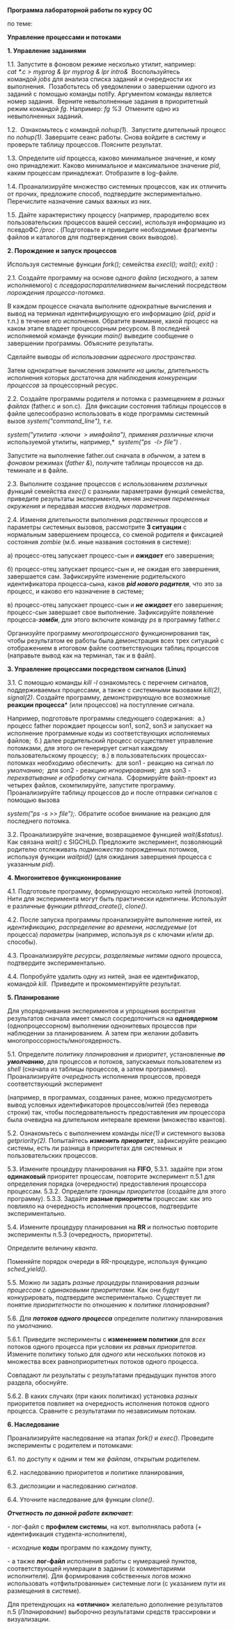﻿**Программа лабораторной работы по курсу ОС**


по теме:

**Управление процессами и потоками**

**1. Управление заданиями**

1\.1. Запустите в фоновом режиме несколько утилит, например: 
*cat \*.c > myprog & lpr myprog & lpr intro&* 
Воспользуйтесь командой *jobs* для анализа списка заданий и очередности их выполнения. 
Позаботьтесь об уведомлении о завершении одного из заданий с помощью команды notify. Аргументом команды является номер задания. 
Верните невыполненные задания в приоритетный режим командой *fg*. Например: *fg %3* 
Отмените одно из невыполненных заданий.

1\.2.  Ознакомьтесь с командой *nohup(1*). 
Запустите длительный процесс по *nohup(1)*. Завершите сеанс работы. Снова войдите в систему и проверьте таблицу процессов. Поясните результат.

1\.3. Определите *uid* процесса, каково минимальное значение, и кому оно принадлежит. Каково минимальное и максимальное значение *pid*, каким процессам принадлежат. Отобразите в log-файле. 

1\.4. Проанализируйте множество системных процессов, как их отличить от прочих, предложите способ, подтвердите экспериментально. Перечислите назначение самых важных из них.

1\.5. Дайте характеристику процессу (например, прародителю всех пользовательских процессов вашей сессии), используя информацию из псевдоФС */proc* . (Подготовьте и приведите необходимые фрагменты файлов и каталогов для подтверждения своих выводов).

**2. Порождение и запуск процессов**

Используя системные функции *fork();* семейства *execl(); wait(); exit()* :

2\.1. Создайте программу на основе *одного файла* (исходного, а затем исполняемого) с *псевдораспараллеливанием* вычислений посредством *порождения процесса-потомка*. 

В каждом процессе сначала выполните однократные вычисления и вывод на терминал идентифицирующую его информацию (*pid, ppid* и т.п.) в течение его исполнения. Обратите внимание, какой процесс на каком этапе владеет процессорным ресурсом. В последней исполняемой команде функции *main()* выведите сообщение о завершении программы. Объясните результаты. 

Сделайте выводы *об использовании адресного пространства*. 

Затем однократные вычисления *замените на циклы*, длительность исполнения которых достаточна для наблюдения *конкуренции процессов* за процессорный ресурс. 

2\.2. Создайте программы родителя и потомка с размещением *в разных файлах* (father.c и son.c). 
Для фиксации состояния таблицы процессов в файле целесообразно использовать в коде программы системный вызов  *system("command\_line"), т.е.*

*system("утилита -ключи  > имяфайла"), применяя различные* ключи используемой утилиты, например,*  *system("ps  -l> file")* . 

Запустите на выполнение father.out сначала в *обычном*, а затем в *фоновом* режимах (*father &*), получите таблицы процессов на др. теминале и в файле.

2\.3. Выполните создание процессов с использованием *различных функций* семейства *exec()* с разными параметрами функций семейства, приведите результаты эксперимента, меняя *значения переменных окружения* и передавая *массив входных параметров*.

2\.4. Изменяя длительности выполнения *родственных* процессов и параметры системных вызовов, рассмотрите **3 ситуации** с нормальным завершением процесса, со сменой родителя и фиксацией состояния *zombie* (м.б. иные названия состояния в системе): 

а) процесс-отец запускает процесс-сын и ***ожидает*** его завершения; 

б) процесс-отец запускает процесс-сын и, не ожидая его завершения, завершается сам. Зафиксируйте изменение родительского идентификатора процесса-сына, каков ***pid* *нового родителя***, что это за процесс, и каково его назначение в системе; 

в) процесс-отец запускает процесс-сын и ***не ожидает*** его завершения; процесс-сын завершает свое выполнение. Зафиксируйте появление процесса-***зомби***, для этого включите команду *ps* в программу father.c

Организуйте программу *многопроцессного* функционирования так, чтобы результатом ее работы была демонстрация всех трех ситуаций с отображением в итоговом файле соответствующих таблиц процессов (направьте вывод как на терминал, так и в файл).

**3. Управление процессами посредством сигналов (Linux)**

3\.1. С помощью команды *kill -l* ознакомьтесь с перечнем сигналов, поддерживаемых процессами, а также с системными вызовами *kill(2)*, *signal(2)*. Создайте программу, демонстрирующую все возможные **реакции процесса*** (или процессов) на поступление сигнала.

Например, подготовьте программы следующего содержания: 
а.) процесс father порождает процессы son1, son2, son3 и запускает на исполнение программные коды из соответствующих исполняемых файлов; 
б.) далее родительский процесс осуществляет управление потомками, для этого он генерирует сигнал каждому пользовательскому процессу; 
в.) в пользовательских процессах-потомках необходимо обеспечить: 
для son1 - реакцию на сигнал *по умолчанию*; 
для son2 - реакцию *игнорирования*; 
для son3 - *перехватывание и обработку* сигнала. 
Сформируйте файл-проект из четырех файлов, скомпилируйте, запустите программу. 
Проанализируйте таблицу процессов до и после отправки сигналов с помощью вызова 

*system("ps -s >> file");.* Обратите особое внимание на реакцию для последнего потомка.

3\.2. Проанализируйте значение, возвращаемое функцией *wait(&status)*. Как связана *wait()* с SIGCHLD. Предложите эксперимент, позволяющий родителю отслеживать *подмножество* порожденных потомков, используя функции *waitpid()* (для ожидания завершения процесса с указанным *pid*).

**4. Многонитевое функционирование**

4\.1. Подготовьте программу, формирующую несколько нитей (потоков). Нити для эксперимента могут быть практически идентичны. Используйте различные функции *pthread\_create()*, *clone()*.

4\.2. После запуска программы проанализируйте выполнение нитей, их *идентификацию, распределение во времени, наследуемые* (от процесса) *параметры* (например, используя *ps* с ключами и/или др. способы). 

4\.3. Проанализируйте *ресурсы*, *разделяемые нитями* одного процесса, подтвердите экспериментально. 

4\.4. Попробуйте удалить одну из нитей, зная ее идентификатор, командой *kill*. 
Приведите и прокомментируйте результат.

**5. Планирование**

Для упорядочивания экспериментов и упрощения восприятия результатов сначала имеет смысл сосредоточиться на **одноядерном** (однопроцессорном) выполнении однонитевых процессов при наблюдении за планированием. А затем при желании добавить многопроссорность/многоядерность.

5\.1. Определите *политику планирования* и *приоритет*, установленные ***по умолчанию***, для процессов и потоков, запускаемых пользователем из *shell* (сначала из таблицы процессов, а затем программно). Проанализируйте *очередность* исполнения процессов, проведя соответствующий эксперимент 

(например, в программах, созданных ранее, можно предусмотреть вывод условных идентификаторов процессов/нитей (без перевода строки) так, чтобы последовательность предоставления им процессора была очевидна на длительном интервале времени (множество квантов).

5\.2. Ознакомьтесь с выполнением команды *nice(1)* и системного вызова *getpriority(2).* Попытайтесь ***изменить приоритет***, зафиксируйте реакцию системы, есть ли разница в приоритетах для системных и пользовательских процессов.

5\.3. Измените процедуру планирования на **FIFO**, 5.3.1. задайте при этом **одинаковый** приоритет процессам, повторите эксперимент п.5.1 для определения порядка (очередности) предоставления процессора процессам. 5.3.2. Определите *границы приоритетов* (создайте для этого программу). 5.3.3. Задайте **разные приоритеты** процессам: как это повлияло на очередность исполнения процессов, подтвердите экспериментально.

5\.4. Измените процедуру планирования на **RR** и полностью повторите эксперименты п.5.3 (очередность, приоритеты). 

Определите величину *кванта*. 

Поменяйте порядок очереди в RR-процедуре, используя функцию *sched\_yield()*. 

5\.5. Можно ли задать *разные процедуры* планирования *разным процессам* с *одинаковыми приоритетами*. Как они будут конкурировать, подтвердите экспериментально. Существует ли понятие *приоритетности* по отношению к *политике планирования*?

5\.6. Для ***потоков одного процесса*** определите политику планирования по *умолчанию*. 

5\.6.1. Приведите эксперименты с **изменением политики** для *всех* потоков одного процесса при условии их *равных приоритетов.* Измените политику только для *одного* или нескольких потоков из множества всех равноприоритетных потоков одного процесса. 

Совпадают ли результаты с результатами предыдущих пунктов этого раздела, обоснуйте. 

5\.6.2. В каких случаях (при каких политиках) установка *разных* приоритетов повлияет на очередность исполнения потоков одного процесса. Сравните с результатами по независимым потокам. 

**6. Наследование**

Проанализируйте наследование на этапах *fork()* и *exec()*. Проведите эксперименты с родителем и потомками: 

6\.1. по доступу к одним и тем же *файлам*, открытым родителем. 

6\.2. наследованию приоритетов и политике планирования, 

6\.3. *диспозиции* и наследованию *сигналов*.

6\.4. Уточните наследование для функции *clone()*.

***Отчетность по данной работе включает**:*

\- лог-файл с **профилем системы**, на кот. выполнялась работа (+ идентификация студента-исполнителя), 

\- исходные **коды** программ по каждому пункту, 

\- а также **лог-файл** исполнения работы с нумерацией пунктов, соответствующей нумерации в задании (с комментариями исполнителя). Для формирования собственных логов можно использовать «отфильтрованные» системные логи (с указанием пути их размещения в системе). 

Для претендующих на **«отлично»** желательно дополнение результатов п.5 (*Планирование*) выборочно результатами средств трассировки и визуализации.
